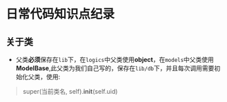 # 日常代码知识点纪录

## 关于类
 - 父类**必须**保存在`lib`下，在`logics`中父类使用**object**，在`models`中父类使用**ModelBase**,此父类为我们自己写的，保存在`lib/db`下，并且每次调用需要初始化父类，使用:
>super(当前类名, self).__init__(self.uid)
